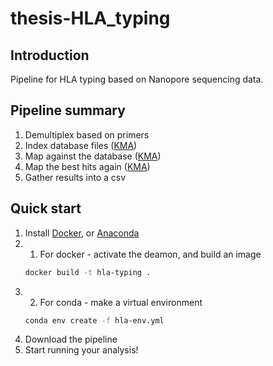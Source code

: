 # thesis-HLA_typing

## Introduction
Pipeline for HLA typing based on Nanopore sequencing data.

## Pipeline summary
1. Demultiplex based on primers
2. Index database files ([KMA](https://bitbucket.org/genomicepidemiology/kma/src/master/))
3. Map against the database ([KMA](https://bitbucket.org/genomicepidemiology/kma/src/master/))
4. Map the best hits again ([KMA](https://bitbucket.org/genomicepidemiology/kma/src/master/))
5. Gather results into a csv

## Quick start
1. Install [Docker](https://docs.docker.com/engine/installation/), or [Anaconda](https://conda.io/miniconda.html)
1. 1. For docker - activate the deamon, and build an image
    ```bash
    docker build -t hla-typing .
    ```
1. 2. For conda - make a virtual environment 
    ```bash
    conda env create -f hla-env.yml
    ```
2. Download the pipeline
3. Start running your analysis!

